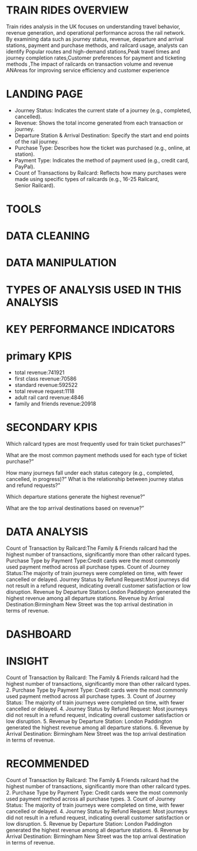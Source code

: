 # TRAIN RIDES OVERVIEW
Train rides analysis in the UK focuses on understanding travel behavior, revenue generation, and operational performance across the rail network. By examining data such as journey status, revenue, departure and arrival stations, payment and purchase methods, and railcard usage, analysts can identify Popular routes and high-demand stations,Peak travel times and journey completion rates,Customer preferences for payment and ticketing methods ,The impact of railcards on transaction volume and revenue ANAreas for improving service efficiency and customer experience

# LANDING PAGE
- Journey Status: Indicates the current state of a journey (e.g., completed, cancelled).
- Revenue: Shows the total income generated from each transaction or journey.
- Departure Station & Arrival Destination: Specify the start and end points of the rail journey.
- Purchase Type: Describes how the ticket was purchased (e.g., online, at station).
- Payment Type: Indicates the method of payment used (e.g., credit card, PayPal).
- Count of Transactions by Railcard: Reflects how many purchases were made using specific types of railcards (e.g., 16-25 Railcard, Senior Railcard).
# TOOLS
# DATA CLEANING
# DATA MANIPULATION
# TYPES OF ANALYSIS USED IN THIS ANALYSIS
# KEY PERFORMANCE INDICATORS
# primary KPIS
- total revenue:741921
- first class revenue:70586
- standard revenue:592522
- total reveue request:1118
- adult rail card revenue:4846
- family and friends revenue:20918
# SECONDARY KPIS
Which railcard types are most frequently used for train ticket purchases?”

What are the most common payment methods used for each type of ticket purchase?”

How many journeys fall under each status category (e.g., completed, cancelled, in progress)?”
What is the relationship between journey status and refund requests?”

Which departure stations generate the highest revenue?”

What are the top arrival destinations based on revenue?”

  
# DATA ANALYSIS
Count of Transaction by Railcard:The Family & Friends railcard had the highest number of transactions, significantly more than other railcard types.
Purchase Type by Payment Type:Credit cards were the most commonly used payment method across all purchase types.
Count of Journey Status:The majority of train journeys were completed on time, with fewer cancelled or delayed.
Journey Status by Refund Request:Most journeys did not result in a refund request, indicating overall customer satisfaction or low disruption.
Revenue by Departure Station:London Paddington generated the highest revenue among all departure stations.
Revenue by Arrival Destination:Birmingham New Street was the top arrival destination in terms of revenue.

# DASHBOARD 
# INSIGHT
Count of Transaction by Railcard:
The Family & Friends railcard had the highest number of transactions, significantly more than other railcard types.
	2.	Purchase Type by Payment Type:
Credit cards were the most commonly used payment method across all purchase types.
	3.	Count of Journey Status:
The majority of train journeys were completed on time, with fewer cancelled or delayed.
	4.	Journey Status by Refund Request:
Most journeys did not result in a refund request, indicating overall customer satisfaction or low disruption.
	5.	Revenue by Departure Station:
London Paddington generated the highest revenue among all departure stations.
	6.	Revenue by Arrival Destination:
Birmingham New Street was the top arrival destination in terms of revenue.
# RECOMMENDED
Count of Transaction by Railcard:
The Family & Friends railcard had the highest number of transactions, significantly more than other railcard types.
	2.	Purchase Type by Payment Type:
Credit cards were the most commonly used payment method across all purchase types.
	3.	Count of Journey Status:
The majority of train journeys were completed on time, with fewer cancelled or delayed.
	4.	Journey Status by Refund Request:
Most journeys did not result in a refund request, indicating overall customer satisfaction or low disruption.
	5.	Revenue by Departure Station:
London Paddington generated the highest revenue among all departure stations.
	6.	Revenue by Arrival Destination:
Birmingham New Street was the top arrival destination in terms of revenue.
